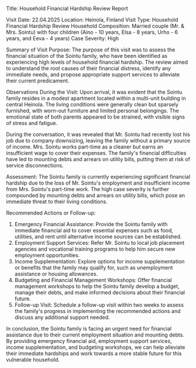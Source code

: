  Title: Household Financial Hardship Review Report

Visit Date: 22.04.2025
Location: Heinola, Finland
Visit Type: Household Financial Hardship Review
Household Composition: Married couple (Mr. & Mrs. Sointu) with four children (Aino - 10 years, Elsa - 8 years, Urho - 6 years, and Eeva - 4 years)
Case Severity: High

Summary of Visit Purpose:
The purpose of this visit was to assess the financial situation of the Sointu family, who have been identified as experiencing high levels of household financial hardship. The review aimed to understand the root causes of their financial distress, identify any immediate needs, and propose appropriate support services to alleviate their current predicament.

Observations During the Visit:
Upon arrival, it was evident that the Sointu family resides in a modest apartment located within a multi-unit building in central Heinola. The living conditions were generally clean but sparsely furnished, with worn-out furniture and limited personal belongings. The emotional state of both parents appeared to be strained, with visible signs of stress and fatigue.

During the conversation, it was revealed that Mr. Sointu had recently lost his job due to company downsizing, leaving the family without a primary source of income. Mrs. Sointu works part-time as a cleaner but earns an insufficient wage to cover their expenses. The family's financial difficulties have led to mounting debts and arrears on utility bills, putting them at risk of service disconnections.

Assessment:
The Sointu family is currently experiencing significant financial hardship due to the loss of Mr. Sointu's employment and insufficient income from Mrs. Sointu's part-time work. The high case severity is further compounded by mounting debts and arrears on utility bills, which pose an immediate threat to their living conditions.

Recommended Actions or Follow-up:
1. Emergency Financial Assistance: Provide the Sointu family with immediate financial aid to cover essential expenses such as food, utilities, and rent until alternative income sources can be established.
2. Employment Support Services: Refer Mr. Sointu to local job placement agencies and vocational training programs to help him secure new employment opportunities.
3. Income Supplementation: Explore options for income supplementation or benefits that the family may qualify for, such as unemployment assistance or housing allowances.
4. Budgeting and Financial Management Workshops: Offer financial management workshops to help the Sointu family develop a budget, manage their debts, and make informed decisions about their financial future.
5. Follow-up Visit: Schedule a follow-up visit within two weeks to assess the family's progress in implementing the recommended actions and discuss any additional support needed.

In conclusion, the Sointu family is facing an urgent need for financial assistance due to their current employment situation and mounting debts. By providing emergency financial aid, employment support services, income supplementation, and budgeting workshops, we can help alleviate their immediate hardships and work towards a more stable future for this vulnerable household.